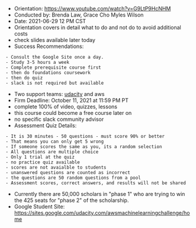 * Orientation: https://www.youtube.com/watch?v=G9LtP9HcNHM
* Conducted by: Brenda Law, Grace Cho Myles Wilson  
* Date: 2021-06-29 12 PM CST 
* Orientation covers in detail what to do and not do to avoid additional costs
* check slides available later today 
* Success Recommendations: 
```
- Consult the Google Site once a day. 
- Study 3-5 hours a week 
- Complete prerequisite course first
- then do foundations coursework 
- then do quiz 
- slack is not required but available 
```
* Two support teams: [udacity](https://udacity.zendesk.com/hc/en-us/sections/360013745151-AWS-Machine-Learning-Scholarship-Program) and aws
* Firm Deadline: October 11, 2021 at 11:59 PM PT
* complete 100% of video, quizzes, lessons 
* this course could become a free course later on 
* no specific slack community advisor 
* Assessment Quiz Details: 
```
- It is 30 minutes - 50 questions - must score 90% or better 
- That means you can only get 5 wrong
- If someone scores the same as you, its a random selection
- All questions are multiple choice 
- Only 1 trial at the quiz 
- no practice quiz available 
- scores are not avaialble to students 
- unanswered questions are counted as incorrect 
- the questions are 50 random questions from a pool 
- Assessment scores, correct answers, and results will not be shared 
```
* Currently there are 50,000 scholars in "phase 1" who are trying to win the 425 seats for "phase 2" of the scholarship. 
* Google Student Site: https://sites.google.com/udacity.com/awsmachinelearningchallenge/home 

